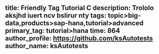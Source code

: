 title: Friendly Tag Tutorial C
description: Trololo aksjhd iuert ncv bslirur nty
tags: topic>big-data,products>sap-hana,tutorial>advanced
primary_tag: tutorial>hana
time: 864
author_profile: https://github.com/ksAutotests
author_name: ksAutotests
---